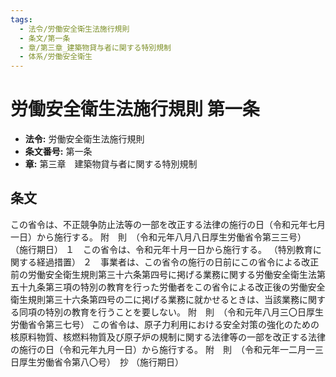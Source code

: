 ```yaml
---
tags:
  - 法令/労働安全衛生法施行規則
  - 条文/第一条
  - 章/第三章_建築物貸与者に関する特別規制
  - 体系/労働安全衛生
---
```

# 労働安全衛生法施行規則 第一条

- **法令:** 労働安全衛生法施行規則
- **条文番号:** 第一条
- **章:** 第三章　建築物貸与者に関する特別規制

## 条文
この省令は、不正競争防止法等の一部を改正する法律の施行の日（令和元年七月一日）から施行する。
附　則　（令和元年八月八日厚生労働省令第三三号）
（施行期日）
１　この省令は、令和元年十月一日から施行する。
（特別教育に関する経過措置）
２　事業者は、この省令の施行の日前にこの省令による改正前の労働安全衛生規則第三十六条第四号に掲げる業務に関する労働安全衛生法第五十九条第三項の特別の教育を行った労働者をこの省令による改正後の労働安全衛生規則第三十六条第四号の二に掲げる業務に就かせるときは、当該業務に関する同項の特別の教育を行うことを要しない。
附　則　（令和元年八月三〇日厚生労働省令第三七号）
この省令は、原子力利用における安全対策の強化のための核原料物質、核燃料物質及び原子炉の規制に関する法律等の一部を改正する法律の施行の日（令和元年九月一日）から施行する。
附　則　（令和元年一二月一三日厚生労働省令第八〇号）　抄
（施行期日）

